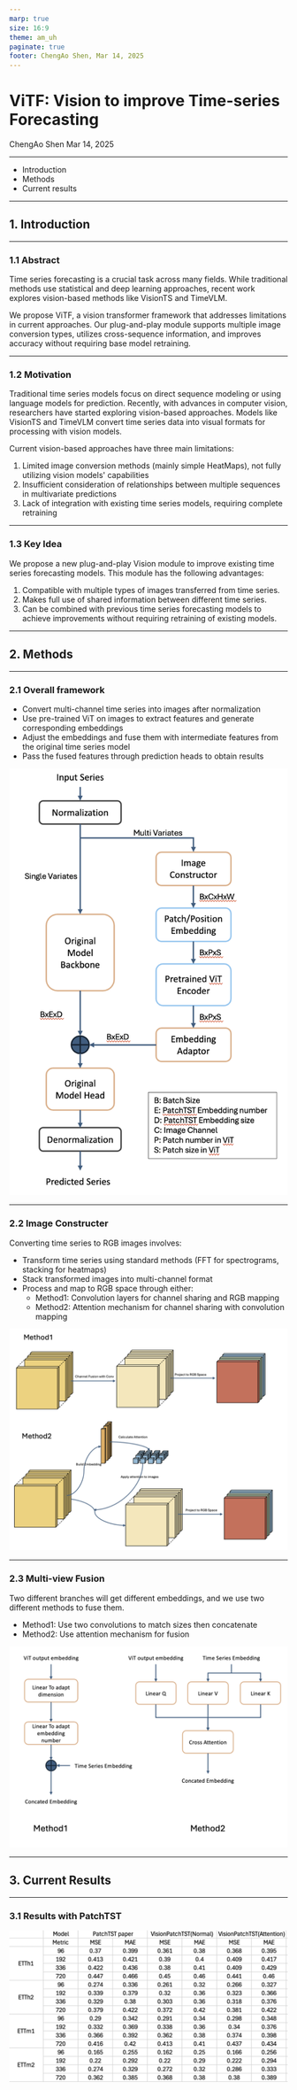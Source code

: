 ```yaml
---
marp: true
size: 16:9
theme: am_uh
paginate: true
footer: ChengAo Shen, Mar 14, 2025
---
```


<!-- _class: cover_e -->
<!-- _header: ![UH_logo](https://raw.githubusercontent.com/ChengAoShen/Image-Hosting/main/images/UH_logo.png) -->
<!-- _footer: ![UH_brand](https://raw.githubusercontent.com/ChengAoShen/Image-Hosting/main/images/UH_brand.png) -->
<!-- _paginate: "" -->

# ViTF: Vision to improve Time-series Forecasting


ChengAo Shen
Mar 14, 2025

---

<!-- _class: toc_b -->
<!-- _header: <br>CONTENTS<br>![UH_logo](https://raw.githubusercontent.com/ChengAoShen/Image-Hosting/main/images/UH_logo.png)-->
<!-- _footer: "" -->
<!-- _paginate: "" -->

- Introduction
- Methods
- Current results

---

<!-- _class: trans -->
<!-- _footer: "" -->
<!-- _paginate: "" -->

## 1. Introduction

---

<!-- _class: navbar-->
<!-- _header: \ ***ViTF*** **Introduction** *Methods* *Results* -->
### 1.1 Abstract
Time series forecasting is a crucial task across many fields. While traditional methods use statistical and deep learning approaches, recent work explores vision-based methods like VisionTS and TimeVLM.

We propose ViTF, a vision transformer framework that addresses limitations in current approaches. Our plug-and-play module supports multiple image conversion types, utilizes cross-sequence information, and improves accuracy without requiring base model retraining.


---

<!-- _class: navbar-->
<!-- _header: \ ***ViTF*** **Introduction** *Methods* *Results* -->
### 1.2 Motivation

Traditional time series models focus on direct sequence modeling or using language models for prediction. Recently, with advances in computer vision, researchers have started exploring vision-based approaches. Models like VisionTS and TimeVLM convert time series data into visual formats for processing with vision models.

Current vision-based approaches have three main limitations:

1. Limited image conversion methods (mainly simple HeatMaps), not fully utilizing vision models' capabilities
2. Insufficient consideration of relationships between multiple sequences in multivariate predictions
3. Lack of integration with existing time series models, requiring complete retraining

---

<!-- _class: navbar-->
<!-- _header: \ ***ViTF*** **Introduction** *Methods* *Results* -->
### 1.3 Key Idea

We propose a new plug-and-play Vision module to improve existing time series forecasting models. This module has the following advantages:

1. Compatible with multiple types of images transferred from time series.
2. Makes full use of shared information between different time series.
3. Can be combined with previous time series forecasting models to achieve improvements without requiring retraining of existing models.

---

<!-- _class: trans -->
<!-- _footer: "" -->
<!-- _paginate: "" -->

## 2. Methods
---

<!-- _class: navbar cols-2-64-->
<!-- _header: \ ***ViTF*** *Introduction* **Methods** *Results* -->

### 2.1 Overall framework

<div class="ldiv">

- Convert multi-channel time series into images after normalization
- Use pre-trained ViT on images to extract features and generate corresponding embeddings
- Adjust the embeddings and fuse them with intermediate features from the original time series model
- Pass the fused features through prediction heads to obtain results


</div>

<div class="rimg">

![Overall](https://raw.githubusercontent.com/ChengAoShen/Image-Hosting/main/images/202503141341410.png)

</div>

---

<!-- _class: navbar cols-2-46-->
<!-- _header: \ ***ViTF*** *Introduction* **Methods** *Results* -->

### 2.2 Image Constructer

<div class="ldiv">
Converting time series to RGB images involves:

- Transform time series using standard methods (FFT for spectrograms, stacking for heatmaps)
- Stack transformed images into multi-channel format
- Process and map to RGB space through either:
    - Method1: Convolution layers for channel sharing and RGB mapping
    - Method2: Attention mechanism for channel sharing with convolution mapping

</div>

<div class="rimg">

![Image Constructer](https://raw.githubusercontent.com/ChengAoShen/Image-Hosting/main/images/202503141348795.png)

</div>

---

<!-- _class: navbar cols-2-46-->
<!-- _header: \ ***ViTF*** *Introduction* **Methods** *Results* -->

### 2.3 Multi-view Fusion
<div class="ldiv">

Two different branches will get different embeddings, and we use two different methods to fuse them.

- Method1: Use two convolutions to match sizes then concatenate
- Method2: Use attention mechanism for fusion

</div>

<div class="rimg">

![Multi-view Fusion](https://raw.githubusercontent.com/ChengAoShen/Image-Hosting/main/images/202503141421415.png)

</div>


---

<!-- _class: trans -->
<!-- _footer: "" -->
<!-- _paginate: "" -->

## 3. Current Results
---

<!-- _class: navbar-->
<!-- _header: \ ***ViTF*** *Introduction* *Methods* **Results** -->

### 3.1 Results with PatchTST
![PatchTST](https://raw.githubusercontent.com/ChengAoShen/Image-Hosting/main/images/202503141455272.png)